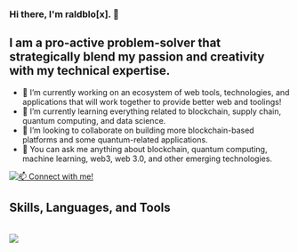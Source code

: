 ### Hi there, I'm raldblo[x]. 👋

## I am a pro-active problem-solver that strategically blend my passion and creativity with my technical expertise.
- 🔭 I’m currently working on an ecosystem of web tools, technologies, and applications that will work together to provide better web and toolings!
- 🌱 I’m currently learning everything related to blockchain, supply chain, quantum computing, and data science.
- 👯 I’m looking to collaborate on building more blockchain-based platforms and some quantum-related applications.
- 💬 You can ask me anything about blockchain, quantum computing, machine learning, web3, web 3.0, and other emerging technologies.

[![📫 Connect with me!](https://skillicons.dev/icons?i=linkedin)](https://www.linkedin.com/in/rald)

<p align="center">
  <h2>Skills, Languages, and Tools</h2> <br/>
  <a href="https://skillicons.dev">
    <img src="https://skillicons.dev/icons?i=html,css,js,react,solidity,kubernetes,rust,nextjs,nodejs,py,pytorch,matlab,figma,styledcomponents,tailwind,ai,blender,visualstudio" />
  </a>
</p>
